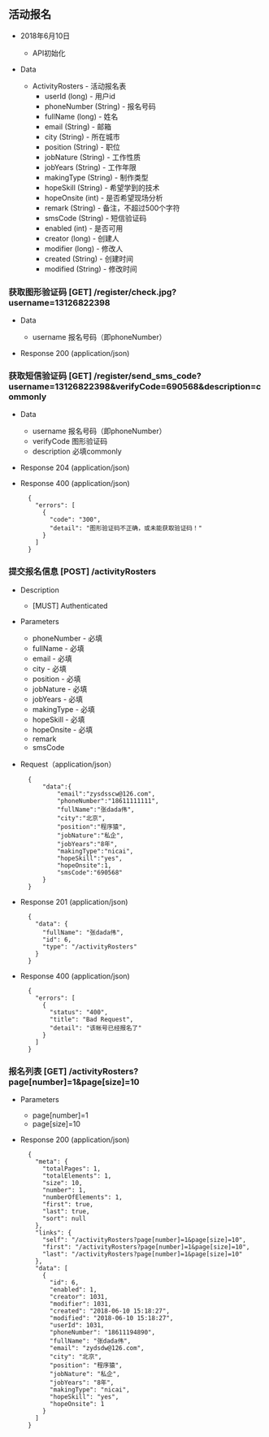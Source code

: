 ## 活动报名
+ 2018年6月10日
    + API初始化


+ Data
    + ActivityRosters - 活动报名表
        + userId (long) - 用户id
        + phoneNumber (String) - 报名号码
        + fullName (long) - 姓名
        + email (String) - 邮箱
        + city (String) - 所在城市
        + position (String) - 职位
        + jobNature (String) - 工作性质
        + jobYears (String) - 工作年限
        + makingType (String) - 制作类型
        + hopeSkill (String) - 希望学到的技术
        + hopeOnsite (int) - 是否希望现场分析
        + remark (String) - 备注，不超过500个字符
        + smsCode (String) - 短信验证码
        + enabled (int) - 是否可用
        + creator (long) - 创建人
        + modifier (long) - 修改人
        + created (String) - 创建时间
        + modified (String) - 修改时间


### 获取图形验证码 [GET] /register/check.jpg?username=13126822398
+ Data
    + username 报名号码（即phoneNumber）
    
+ Response 200 (application/json)

### 获取短信验证码 [GET] /register/send_sms_code?username=13126822398&verifyCode=690568&description=commonly
+ Data
    + username 报名号码（即phoneNumber）
    + verifyCode 图形验证码
    + description 必填commonly
    
+ Response 204 (application/json)
+ Response 400 (application/json)

        {
          "errors": [
            {
              "code": "300",
              "detail": "图形验证码不正确，或未能获取验证码！"
            }
          ]
        }

### 提交报名信息 [POST] /activityRosters
+ Description
    + [MUST] Authenticated
+ Parameters
    + phoneNumber - 必填
    + fullName - 必填
    + email - 必填
    + city - 必填
    + position - 必填
    + jobNature - 必填
    + jobYears - 必填
    + makingType - 必填
    + hopeSkill - 必填
    + hopeOnsite - 必填
    + remark
    + smsCode

+ Request（application/json）

        {
            "data":{
                "email":"zysdsscw@126.com",
                "phoneNumber":"18611111111",
                "fullName":"张dada伟",
                "city":"北京",
                "position":"程序猿",
                "jobNature":"私企",
                "jobYears":"8年",
                "makingType":"nicai",
                "hopeSkill":"yes",
                "hopeOnsite":1,
                "smsCode":"690568"
            }
        }
+ Response 201 (application/json)

        {
          "data": {
            "fullName": "张dada伟",
            "id": 6,
            "type": "/activityRosters"
          }
        }
+ Response 400 (application/json)

        {
          "errors": [
            {
              "status": "400",
              "title": "Bad Request",
              "detail": "该帐号已经报名了"
            }
          ]
        }
### 报名列表 [GET] /activityRosters?page[number]=1&page[size]=10
       
+ Parameters
    + page[number]=1
    + page[size]=10
      
       
+ Response 200 (application/json)  

        {
          "meta": {
            "totalPages": 1,
            "totalElements": 1,
            "size": 10,
            "number": 1,
            "numberOfElements": 1,
            "first": true,
            "last": true,
            "sort": null
          },
          "links": {
            "self": "/activityRosters?page[number]=1&page[size]=10",
            "first": "/activityRosters?page[number]=1&page[size]=10",
            "last": "/activityRosters?page[number]=1&page[size]=10"
          },
          "data": [
            {
              "id": 6,
              "enabled": 1,
              "creator": 1031,
              "modifier": 1031,
              "created": "2018-06-10 15:18:27",
              "modified": "2018-06-10 15:18:27",
              "userId": 1031,
              "phoneNumber": "18611194890",
              "fullName": "张dada伟",
              "email": "zydsdw@126.com",
              "city": "北京",
              "position": "程序猿",
              "jobNature": "私企",
              "jobYears": "8年",
              "makingType": "nicai",
              "hopeSkill": "yes",
              "hopeOnsite": 1
            }
          ]
        }
